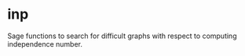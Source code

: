 inp
===

Sage functions to search for difficult graphs with respect to computing independence number.